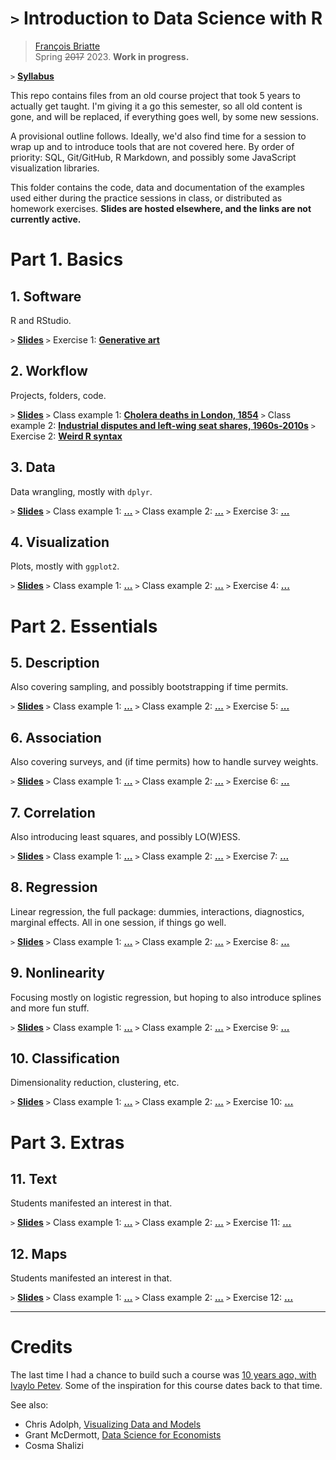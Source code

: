 # `>` Introduction to Data Science with R

> [François Briatte](https://f.briatte.org/)  
> Spring ~~2017~~ 2023. __Work in progress.__

`>` __[Syllabus](https://f.briatte.org/teaching/syllabus-dsr.pdf)__

This repo contains files from an old course project that took 5 years to actually get taught. I'm giving it a go this semester, so all old content is gone, and will be replaced, if everything goes well, by some new sessions.

A provisional outline follows. Ideally, we'd also find time for a session to wrap up and to introduce tools that are not covered here. By order of priority: SQL, Git/GitHub, R Markdown, and possibly some JavaScript visualization libraries.

This folder contains the code, data and documentation of the examples used either during the practice sessions in class, or distributed as homework exercises. __Slides are hosted elsewhere, and the links are not currently active.__

# Part 1. Basics

## 1. Software

R and RStudio.

`>` __[Slides](https://f.briatte.org/teaching/slides-dsr-01-software.pdf)__
`>` Exercise 1: __[Generative art][ex1]__

[ex1]: https://github.com/briatte/dsr/tree/master/dsr-01-exercise

## 2. Workflow

Projects, folders, code.

`>` __[Slides](https://f.briatte.org/teaching/slides-dsr-02-workflow.pdf)__
`>` Class example 1: __[Cholera deaths in London, 1854][s2-1]__
`>` Class example 2: __[Industrial disputes and left-wing seat shares, 1960s-2010s][s2-2]__
`>` Exercise 2: __[Weird R syntax][ex2]__

[s2-1]: https://github.com/briatte/dsr/tree/master/dsr-02/01-cholera-1854
[s2-2]: https://github.com/briatte/dsr/tree/master/dsr-02/02-industrial-disputes
[ex2]: https://github.com/briatte/dsr/tree/master/dsr-02-exercise

## 3. Data

Data wrangling, mostly with `dplyr`.

`>` __[Slides](https://f.briatte.org/teaching/slides-dsr-03-data.pdf)__
`>` Class example 1: __[...][s3-1]__
`>` Class example 2: __[...][s3-2]__
`>` Exercise 3: __[...][ex3]__

[s3-1]: /
[s3-2]: /
[ex3]: /

## 4. Visualization

Plots, mostly with `ggplot2`.

`>` __[Slides](https://f.briatte.org/teaching/slides-dsr-04-visualization.pdf)__
`>` Class example 1: __[...][s4-1]__
`>` Class example 2: __[...][s4-2]__
`>` Exercise 4: __[...][ex4]__

[s4-1]: /
[s4-2]: /
[ex4]: /

# Part 2. Essentials

## 5. Description

Also covering sampling, and possibly bootstrapping if time permits.

`>` __[Slides](https://f.briatte.org/teaching/slides-dsr-05-description.pdf)__
`>` Class example 1: __[...][s5-1]__
`>` Class example 2: __[...][s5-2]__
`>` Exercise 5: __[...][ex5]__

[s5-1]: /
[s5-2]: /
[ex5]: /

## 6. Association

Also covering surveys, and (if time permits) how to handle survey weights.

`>` __[Slides](https://f.briatte.org/teaching/slides-dsr-06-association.pdf)__
`>` Class example 1: __[...][s6-1]__
`>` Class example 2: __[...][s6-2]__
`>` Exercise 6: __[...][ex6]__

[s6-1]: /
[s6-2]: /
[ex6]: /

## 7. Correlation

Also introducing least squares, and possibly LO(W)ESS.

`>` __[Slides](https://f.briatte.org/teaching/slides-dsr-07-correlation.pdf)__
`>` Class example 1: __[...][s7-1]__
`>` Class example 2: __[...][s7-2]__
`>` Exercise 7: __[...][ex7]__

[s7-1]: /
[s7-2]: /
[ex7]: /

## 8. Regression

Linear regression, the full package: dummies, interactions, diagnostics, marginal effects. All in one session, if things go well.

`>` __[Slides](https://f.briatte.org/teaching/slides-dsr-08-regression.pdf)__
`>` Class example 1: __[...][s8-1]__
`>` Class example 2: __[...][s8-2]__
`>` Exercise 8: __[...][ex8]__

[s8-1]: /
[s8-2]: /
[ex8]: /

## 9. Nonlinearity

Focusing mostly on logistic regression, but hoping to also introduce splines and more fun stuff.

`>` __[Slides](https://f.briatte.org/teaching/slides-dsr-09-nonlinearity.pdf)__
`>` Class example 1: __[...][s9-1]__
`>` Class example 2: __[...][s9-2]__
`>` Exercise 9: __[...][ex9]__

[s9-1]: /
[s9-2]: /
[ex9]: /

## 10. Classification

Dimensionality reduction, clustering, etc.

`>` __[Slides](https://f.briatte.org/teaching/slides-dsr-10-classification.pdf)__
`>` Class example 1: __[...][s10-1]__
`>` Class example 2: __[...][s10-2]__
`>` Exercise 10: __[...][ex10]__

[s10-1]: /
[s10-2]: /
[ex10]: /

# Part 3. Extras

## 11. Text

Students manifested an interest in that.

`>` __[Slides](https://f.briatte.org/teaching/slides-dsr-11-text.pdf)__
`>` Class example 1: __[...][s11-1]__
`>` Class example 2: __[...][s11-2]__
`>` Exercise 11: __[...][ex11]__

[s11-1]: /
[s11-2]: /
[ex11]: /

## 12. Maps

Students manifested an interest in that.

`>` __[Slides](https://f.briatte.org/teaching/slides-dsr-12-maps.pdf)__
`>` Class example 1: __[...][s12-1]__
`>` Class example 2: __[...][s12-2]__
`>` Exercise 12: __[...][ex12]__

[s12-1]: /
[s12-2]: /
[ex12]: /

* * *

# Credits

The last time I had a chance to build such a course was [10 years ago, with Ivaylo Petev](https://f.briatte.org/teaching/ida/). Some of the inspiration for this course dates back to that time.

See also:

- Chris Adolph, [Visualizing Data and Models](https://faculty.washington.edu/cadolph/index.php?page=22)
- Grant McDermott, [Data Science for Economists](https://github.com/uo-ec607/)
- Cosma Shalizi
